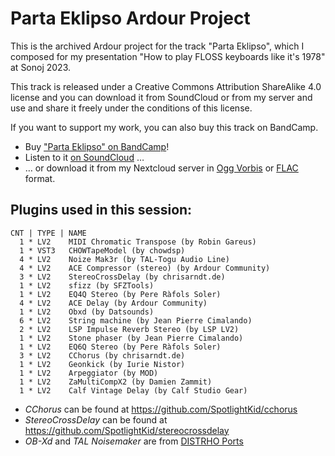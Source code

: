 # Parta Eklipso Ardour Project

This is the archived Ardour project for the track "Parta Eklipso", which I composed
for my presentation "How to play FLOSS keyboards like it's 1978" at Sonoj 2023.

This track is released under a Creative Commons Attribution ShareAlike 4.0 license and
you can download it from SoundCloud or from my server and use and share it freely under 
the conditions of this license.

If you want to support my work, you can also buy this track on BandCamp.

* Buy ["Parta Eklipso" on BandCamp](https://spotlight-kyd.bandcamp.com/track/parta-eklipso-sonoj-mix)!
* Listen to it [on SoundCloud](https://soundcloud.com/spotlight-kyd/parta-eklipso) …
* … or download it from my Nextcloud server in [Ogg Vorbis](https://0x20.eu/nc/s/PJnNYWyJ7znZ38a) or
    [FLAC](https://0x20.eu/nc/s/Q7LZrBj7enm7MKP) format.

## Plugins used in this session:

```
CNT | TYPE | NAME
  1 * LV2    MIDI Chromatic Transpose (by Robin Gareus)
  1 * VST3   CHOWTapeModel (by chowdsp)
  4 * LV2    Noize Mak3r (by TAL-Togu Audio Line)
  4 * LV2    ACE Compressor (stereo) (by Ardour Community)
  3 * LV2    StereoCrossDelay (by chrisarndt.de)
  1 * LV2    sfizz (by SFZTools)
  1 * LV2    EQ4Q Stereo (by Pere Ràfols Soler)
  4 * LV2    ACE Delay (by Ardour Community)
  1 * LV2    Obxd (by Datsounds)
  6 * LV2    String machine (by Jean Pierre Cimalando)
  2 * LV2    LSP Impulse Reverb Stereo (by LSP LV2)
  1 * LV2    Stone phaser (by Jean Pierre Cimalando)
  1 * LV2    EQ6Q Stereo (by Pere Ràfols Soler)
  3 * LV2    CChorus (by chrisarndt.de)
  1 * LV2    Geonkick (by Iurie Nistor)
  1 * LV2    Arpeggiator (by MOD)
  1 * LV2    ZaMultiCompX2 (by Damien Zammit)
  1 * LV2    Calf Vintage Delay (by Calf Studio Gear)
```

* *CChorus* can be found at https://github.com/SpotlightKid/cchorus
* *StereoCrossDelay* can be found at https://github.com/SpotlightKid/stereocrossdelay
* *OB-Xd* and *TAL Noisemaker*  are from [DISTRHO Ports](https://asb2m10.github.io/dexed/)

